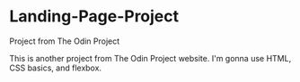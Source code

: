 # Landing-Page-Project
Project from The Odin Project


This is another project from The Odin Project website.
I'm gonna use HTML, CSS basics, and flexbox.